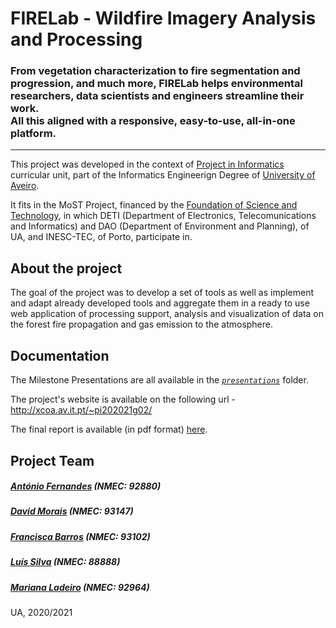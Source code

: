 # FIRELab - Wildfire Imagery Analysis and Processing
### From vegetation characterization to fire segmentation and progression, and much more, FIRELab helps environmental researchers, data scientists and engineers streamline their work. <br> All this aligned with a responsive, easy-to-use, all-in-one platform.

<hr>

This project was developed in the context of [Project in Informatics](https://www.ua.pt/en/uc/12276) curricular unit, part of the Informatics Engineerign Degree of [University of Aveiro](https://www.ua.pt/).

It fits in the MoST Project, financed by the [Foundation of Science and Technology](https://www.fct.pt/), in which DETI (Department of Electronics, Telecomunications and Informatics) and DAO (Department of Environment and Planning), of UA, and INESC-TEC, of Porto, participate in. 



## About the project

The goal of the project was to develop a set of tools as well as implement and adapt already developed tools and aggregate them in a ready to use web application of processing support, analysis and visualization of data on the forest fire propagation and gas emission to the atmosphere.



## Documentation

The Milestone Presentations are all available in the *[`presentations`](https://github.com/itskikat/firelab/tree/main/presentations)* folder. 

The project's website is available on the following url - http://xcoa.av.it.pt/~pi202021g02/

The final report is available (in pdf format) [here](https://github.com/itskikat/firelab#documentations).



## Project Team
##### [António Fernandes](https://github.com/antoniojorgefernandes) (NMEC: 92880)
##### [David Morais](https://github.com/davidgmorais) (NMEC: 93147)
##### [Francisca Barros](https://github.com/itskikat/) (NMEC: 93102)
##### [Luís Silva](https://github.com/luisfgbs) (NMEC: 88888)
##### [Mariana Ladeiro](https://github.com/marianabladeiro) (NMEC: 92964)

UA, 2020/2021
